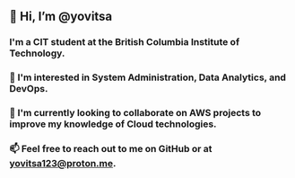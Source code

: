 ## 👋 Hi, I’m @yovitsa 
### I'm a CIT student at the British Columbia Institute of Technology.

### 🌱 I'm interested in System Administration, Data Analytics, and DevOps.

### 💞️ I'm currently looking to collaborate on AWS projects to improve my knowledge of Cloud technologies.

### 📫 Feel free to reach out to me on GitHub or at yovitsa123@proton.me.
<!---
yovitsa/yovitsa is a ✨ special ✨ repository because its `README.md` (this file) appears on your GitHub profile.
You can click the Preview link to take a look at your changes.
--->
